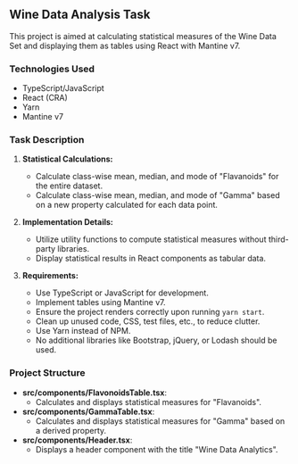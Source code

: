 ## Wine Data Analysis Task

This project is aimed at calculating statistical measures of the Wine Data Set and displaying them as tables using React with Mantine v7.

### Technologies Used
- TypeScript/JavaScript
- React (CRA)
- Yarn
- Mantine v7

### Task Description
1. **Statistical Calculations:**
   - Calculate class-wise mean, median, and mode of "Flavanoids" for the entire dataset.
   - Calculate class-wise mean, median, and mode of "Gamma" based on a new property calculated for each data point.

2. **Implementation Details:**
   - Utilize utility functions to compute statistical measures without third-party libraries.
   - Display statistical results in React components as tabular data.

3. **Requirements:**
   - Use TypeScript or JavaScript for development.
   - Implement tables using Mantine v7.
   - Ensure the project renders correctly upon running `yarn start`.
   - Clean up unused code, CSS, test files, etc., to reduce clutter.
   - Use Yarn instead of NPM.
   - No additional libraries like Bootstrap, jQuery, or Lodash should be used.

### Project Structure
- **src/components/FlavonoidsTable.tsx**:
  - Calculates and displays statistical measures for "Flavanoids".
- **src/components/GammaTable.tsx**:
  - Calculates and displays statistical measures for "Gamma" based on a derived property.
- **src/components/Header.tsx**:
  - Displays a header component with the title "Wine Data Analytics".
